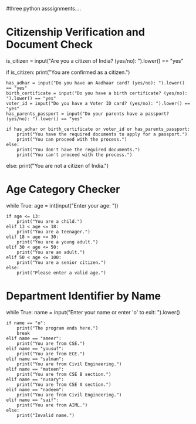 #three python asssignments....

# Citizenship Verification and Document Check

is_citizen = input("Are you a citizen of India? (yes/no): ").lower() == "yes"

if is_citizen:
    print("You are confirmed as a citizen.")
    
    has_adhar = input("Do you have an Aadhaar card? (yes/no): ").lower() == "yes"
    birth_certificate = input("Do you have a birth certificate? (yes/no): ").lower() == "yes"
    voter_id = input("Do you have a Voter ID card? (yes/no): ").lower() == "yes"
    has_parents_passport = input("Do your parents have a passport? (yes/no): ").lower() == "yes"
    
    if has_adhar or birth_certificate or voter_id or has_parents_passport:
        print("You have the required documents to apply for a passport.")
        print("You can proceed with the process.")
    else:
        print("You don't have the required documents.")
        print("You can't proceed with the process.")
else:
    print("You are not a citizen of India.")

# Age Category Checker

while True:
    age = int(input("Enter your age: "))
    
    if age <= 13:
        print("You are a child.")
    elif 13 < age <= 18:
        print("You are a teenager.")
    elif 18 < age <= 30:
        print("You are a young adult.")
    elif 30 < age <= 50:
        print("You are an adult.")
    elif 50 < age <= 100:
        print("You are a senior citizen.")
    else:
        print("Please enter a valid age.")



# Department Identifier by Name

while True:
    name = input("Enter your name or enter 'o' to exit: ").lower()
    
    if name == "o":
        print("The program ends here.")
        break
    elif name == "ameer":
        print("You are from CSE.")
    elif name == "yousuf":
        print("You are from ECE.")
    elif name == "salman":
        print("You are from Civil Engineering.")
    elif name == "mateen":
        print("You are from CSE B section.")
    elif name == "nusary":
        print("You are from CSE A section.")
    elif name == "nadeem":
        print("You are from Civil Engineering.")
    elif name == "saif":
        print("You are from AIML.")
    else:
        print("Invalid name.")
